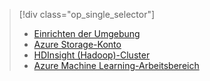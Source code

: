 > [!div class="op_single_selector"]
> * [Einrichten der Umgebung](../articles/machine-learning/team-data-science-process/environment-setup.md)
> * [Azure Storage-Konto](../articles/storage/common/storage-create-storage-account.md)
> * [HDInsight (Hadoop)-Cluster](../articles/machine-learning/team-data-science-process/customize-hadoop-cluster.md)
> * [Azure Machine Learning-Arbeitsbereich](../articles/machine-learning/studio/create-workspace.md)
> 
> 

